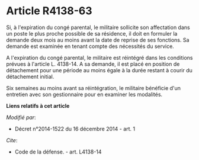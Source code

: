 # Article R4138-63

Si, à l'expiration du congé parental, le militaire sollicite son affectation dans un poste le plus proche possible de sa
résidence, il doit en formuler la demande deux mois au moins avant la date de reprise de ses fonctions. Sa demande est
examinée en tenant compte des nécessités du service. 

A l'expiration du congé parental, le militaire est réintégré dans les conditions prévues à l'article L. 4138-14. A sa
demande, il est placé en position de détachement pour une période au moins égale à la durée restant à courir du détachement
initial. 

Six semaines au moins avant sa réintégration, le militaire bénéficie d'un entretien avec son gestionnaire pour en examiner
les modalités.

**Liens relatifs à cet article**

_Modifié par_:

  - Décret n°2014-1522 du 16 décembre 2014 - art. 1

_Cite_:

  - Code de la défense. - art. L4138-14
